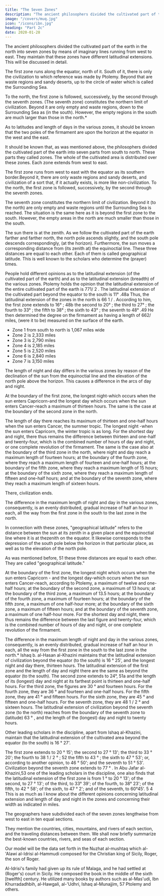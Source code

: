 ```yaml
---
title: "The Seven Zones"
description: "The ancient philosophers divided the cultivated part of the earth in the north into seven zones by means of imaginary lines running from west to east"
image: "/covers/muq.jpg"
icon: "/icons/ibn.jpg"
heading: "Part 2c"
date: 2020-01-28
---
```





The ancient philosophers divided the cultivated part of the earth in the north into seven zones by means of imaginary lines running from west to east. They maintain that these zones have different latitudinal extensions. This will be discussed in
detail.

The first zone runs along the equator, north of it. South of it, there is only the civilization to which reference was made by Ptolemy. Beyond that are waste regions and sandy deserts, up to the circle of water which is called the Surrounding Sea. 

To the north, the first zone is followed, successively, by the second through the seventh zones. (The seventh zone) constitutes the northern limit of civilization. Beyond it are only empty and waste regions, down to the Surrounding Sea as (in the south). However, the empty regions in the south are much larger than those in the north.*

As to latitudes and length of days in the various zones, it should be known that the two poles of the firmament are upon the horizon at the equator in the west and the east.

It should be known that, as was mentioned above, the philosophers divided the cultivated part of the earth into seven parts from south to north. These parts they called zones. The whole of the cultivated area is distributed over these zones. Each zone extends from west to east.

The first zone runs from west to east with the equator as its southern border.Beyond it, there are only waste regions and sandy deserts, and civilization of a sort that, if it actually exists, is more like non-civilization. To the north, the first zone is followed, successively, by the second through the seventh zones. 

The seventh zone constitutes the
northern limit of civilization. Beyond it (to the north) are only empty and waste regions
until the Surrounding Sea is reached. The situation is the same here as it is beyond the
first zone to the south. However, the empty areas in the north are much smaller than those
in the south.

The sun there is at the zenith. As we follow the cultivated part of the earth farther and farther north, the north pole ascends slightly, and the south pole descends correspondingly, (at the horizon). Furthermore, the sun moves a corresponding distance from (its zenith at) the equinoctial line. These three distances are equal to each other. Each
of them is called geographical latitude. This is well known to the scholars who determine
the (prayer) times.

People hold different opinions as to the latitudinal extension (of the cultivated part of the earth) and as to the latitudinal extension (breadth) of the various zones. Ptolemy holds the opinion that the latitudinal extension of the entire cultivated part of the earth is 771/ 2 . The latitudinal extension of the cultivated part beyond the equator to the south is
11° .48a Thus, the latitudinal extension of the zones in the north is 66 1 / . According to him, the first zone extends to 16° ; 48b the second to 20° ; the third to 27° ; the fourth to 33° ; the fifth to 38° ; the sixth to 43° ; the seventh to 48° .49 He then determined the degree on the firmament as having a length of 662/ miles, (were it to be) measured on the surface of the earth.

- Zone 1 from south to north is 1,067 miles wide
- Zone 2 is 2,333 miles
- Zone 3 is 2,790 miles
- Zone 4 is 2,185 miles
- Zone 5 is 2,520 miles
- Zone 6 is 2,840 miles
- Zone 7 is 3,150 miles

The length of night and day differs in the various zones by reason of the declination of the sun from the equinoctial line and the elevation of the north pole above the horizon. This causes a difference in the arcs of day and night.

At the boundary of the first zone, the longest night-which occurs when the sun enters Capricorn-and the longest day which occurs when the sun enters Cancer-reach a maximum of thirteen hours. The same is the case at the boundary of the second zone in the north. 

The length of day there reaches its maximum of thirteen and one-half hours when the sun enters Cancer, the summer tropic. The longest night -when the sun enters Capricorn, the winter tropic is as long. For the shortest day and night, there thus remains
the difference between thirteen and one-half and twenty-four, which is the combined
number of hours of day and night, or one complete revolution of the firmament. The same
is the case also at the boundary of the third zone in the north, where night and day reach a
maximum length of fourteen hours; at the boundary of the fourth zone, where they reach a
maximum length of fourteen and one-half hours; at the boundary of the fifth zone, where
they reach a maximum length of 15 hours; at the boundary of the sixth zone, where
they reach a maximum length of fifteen and one-half hours; and at the boundary of the
seventh zone, where they reach a maximum length of sixteen hours. 

There, civilization ends. 

The difference in the maximum length of night and day in the various zones, consequently, is an evenly distributed, gradual increase of half an hour in each, all the way from the first zone in the south to the last zone in the north.

In connection with these zones, "geographical latitude" refers to the distance between the sun at its zenith in a given place and the equinoctial line where it is at thezenith on the equator. It likewise corresponds to the depression of the south pole below the horizon in that particular place, as well as to the elevation of the north pole. 

As was mentioned before, 51 these three distances are equal to each other. They are called "geographical latitude."

At the boundary of the first zone, the longest night which occurs when the sun enters Capricorn - and the longest day-which occurs when the sun enters Cancer-reach, according to Ptolemy, a maximum of twelve and one-half hours; at the boundary of the
second zone, a maximum of 13 hours; at the boundary of the third zone, a maximum of 13.5 hours; at the boundary of the fourth zone, a maximum of fourteen hours; at the boundary of the fifth zone, a maximum of one half-hour more; at the
boundary of the sixth zone, a maximum of fifteen hours; and at the boundary of the
seventh zone, a maximum of one half-hour more. For the shortest day and night, there thus
remains the difference between the last figure and twenty-four, which is the combined
number of hours of day and night, or one complete revolution of the firmament. 

The difference in the maximum length of night and day in the various zones, consequently, is an evenly distributed, gradual increase of half an hour in each, all the way from the first zone in the south to the last zone in the north.*
Ishaq b. al-Hasan al-Khazini maintains that the latitudinal extension of civilization
beyond the equator (to the south) is 16 ° 25', and the longest night and day there, thirteen
hours. The latitudinal extension of the first zone and the length of day and night there are
the same as beyond the equator (to the south). The second zone extends to 24°, 51a and the
length of its (longest) day and night at its farthest point is thirteen and one-half hours. For
the third zone, the figures are 30 ° and fourteen hours. For the fourth zone, they are 36 ° and
fourteen and one-half hours. For the fifth zone, they are 41 ° and fifteen hours. For the
sixth zone, they are 45 ° and fifteen and one-half hours. For the seventh zone, they are
48 1 / 2 ° and sixteen hours. The latitudinal extension of civilization beyond the seventh zone
(to the north) reaches from the boundary of the seventh zone to (latitude) 63 ° , and the
length of the (longest) day and night to twenty hours.

Other leading scholars in the discipline, apart from Ishaq al-Khazini, maintain that the latitudinal extension of the cultivated area beyond the equator (to the south) is 16 ° 27'.

The first zone extends to 20 ° 15'; the second to 27 ° 13'; the third to 33 ° 20'; the fourth to
38 1 / 2 ° ; 52 the fifth to 43 ° ; the sixth to 47 ° 53'; or, according to another opinion, to 46 ° 50';
and the seventh to 51 ° 53'. Civilization beyond the seventh zone extends to 77 ° .
In Abu Jafar al-Khazini,53 one of the leading scholars in the discipline, one also
finds that the latitudinal extension of the first zone is from 1 ° to 20 ° 13'; of the second, to
27 ° 13'; of the third, to 33° 39'; of the fourth, to 38° 23'; of the fifth, to 42 ° 58'; of the
sixth, to 47 ° 2'; and of the seventh, to 60°45'. 5 4
This is as much as I know about the different opinions concerning latitudinal
extension and length of day and night in the zones and concerning their width as indicated
in miles.

The geographers have subdivided each of the seven zones lengthwise from west to east in ten equal sections. 

They mention the countries, cities, mountains, and rivers of each section, and the traveling distances between them.
We shall now briefly summarize the best-known countries, rivers, and seas of each section. 

Our model will be the data set forth in the Nuzhat al-mushtaq which al-'Alawi al-Idrisi al-Hammudi composed for the Christian king of Sicily, Roger, the son of Roger.

Al-Idrisi's family had given up its rule of Malaga, and he had settled at (Roger's) court in Sicily. He composed the book in the middle of the sixth [twelfth] century. He utilized many books by authors such as al-Mas'udi, Ibn Khurradadhbih, al-Hawgali, al-'Udhri, Ishaq al-Munajjim, 57 Ptolemy and others.


